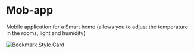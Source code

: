 # Mob-app
Mobile application for a Smart home (allows you to adjust the temperature in the rooms, light and humidity)

[![Bookmark Style Card](https://svg.bookmark.style/api?url=https://viktoriiaua.github.io/Mob-app/)](https://viktoriiaua.github.io/Mob-app/)
